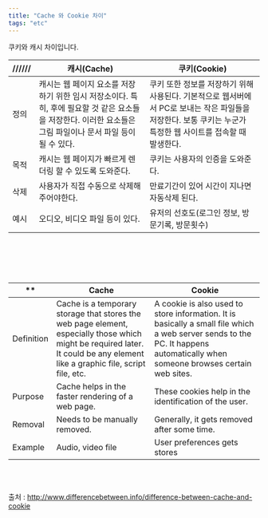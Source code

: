 ```yaml
---
title: "Cache 와 Cookie 차이"
tags: "etc"
---
```




쿠키와 캐시 차이입니다.

| ////// | 캐시(Cache)                                                  | 쿠키(Cookie)                                                 |
| ------ | ------------------------------------------------------------ | ------------------------------------------------------------ |
| 정의   | 캐시는 웹 페이지 요소를 저장하기 위한 임시 저장소이다. 특히, 후에 필요할 것 같은 요소들을 저장한다. 이러한 요소들은 그림 파일이나 문서 파일 등이 될 수 있다. | 쿠키 또한 정보를 저장하기 위해 사용된다. 기본적으로 웹서버에서 PC로 보내는 작은 파일들을 저장한다. 보통 쿠키는 누군가 특정한 웹 사이트를 접속할 때 발생한다. |
| 목적   | 캐시는 웹 페이지가 빠르게 렌더링 할 수 있도록 도와준다.      | 쿠키는 사용자의 인증을 도와준다.                             |
| 삭제   | 사용자가 직접 수동으로 삭제해주어야한다.                     | 만료기간이 있어 시간이 지나면 자동삭제 된다.                 |
| 예시   | 오디오, 비디오 파일 등이 있다.                               | 유저의 선호도(로그인 정보, 방문기록, 방문횟수)               |

<br>

<br>

<Br>

<br>

| **         | Cache                                                        | Cookie                                                       |
| ---------- | ------------------------------------------------------------ | ------------------------------------------------------------ |
| Definition | Cache is a temporary storage that stores the web page element, especially those which might be required later. It could be any element like a graphic file, script file, etc. | A cookie is also used to store information. It is basically a small file which a web server sends to the PC. It happens automatically when someone browses certain web sites. |
| Purpose    | Cache helps in the faster rendering of a web page.           | These cookies help in the identification of the user.        |
| Removal    | Needs to be manually removed.                                | Generally, it gets removed after some time.                  |
| Example    | Audio, video file                                            | User preferences gets stores                                 |

<br>

<br>

출처 : http://www.differencebetween.info/difference-between-cache-and-cookie
